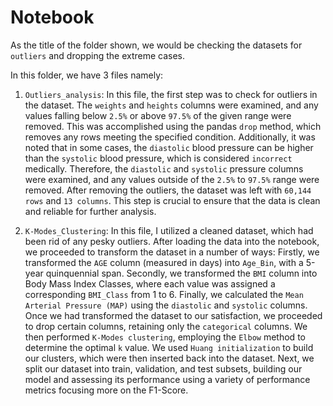 # Notebook 
As the title of the folder shown, we would be checking the datasets for `outliers` and dropping the extreme cases. 

In this folder, we have 3 files namely:
1. `Outliers_analysis`: In this file, the first step was to check for outliers in the dataset. The `weights` and `heights` columns were examined, and any values falling below `2.5%` or above `97.5%` of the given range were removed. This was accomplished using the pandas `drop` method, which removes any rows meeting the specified condition. Additionally, it was noted that in some cases, the `diastolic` blood pressure can be higher than the `systolic` blood pressure, which is considered `incorrect` medically. Therefore, the `diastolic` and `systolic` pressure columns were examined, and any values outside of the `2.5%` to `97.5%` range were removed. After removing the outliers, the dataset was left with `60,144 rows` and `13 columns`. This step is crucial to ensure that the data is clean and reliable for further analysis.

2. `K-Modes_Clustering`: In this file, I utilized a cleaned dataset, which had been rid of any pesky outliers. After loading the data into the notebook, we proceeded to transform the dataset in a number of ways: Firstly, we transformed the `AGE` column (measured in days) into `Age_Bin`, with a 5-year quinquennial span. Secondly, we transformed the `BMI` column into Body Mass Index Classes, where each value was assigned a corresponding `BMI_Class` from 1 to 6. Finally, we calculated the `Mean Arterial Pressure (MAP)` using the `diastolic` and `systolic` columns. Once we had transformed the dataset to our satisfaction, we proceeded to drop certain columns, retaining only the `categorical` columns. We then performed `K-Modes clustering`, employing the `Elbow` method to determine the optimal `k` value. We used `Huang initialization` to build our clusters, which were then inserted back into the dataset. Next, we split our dataset into train, validation, and test subsets, building our model and assessing its performance using a variety of performance metrics focusing more on the F1-Score.




